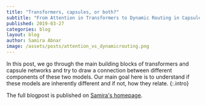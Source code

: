 ```yaml
---
title: "Transformers, capsules, or both?"
subtitle: "From Attention in Transformers to Dynamic Routing in Capsule Nets"
published: 2019-03-27
categories: blog
layout: blog
author: Samira Abnar
image: /assets/posts/attention_vs_dynamicrouting.png
---
```


In this post, we go through the main building blocks of transformers and capsule networks and try to draw a connection between different components of these two models. Our main goal here is to understand if these models are inherently different and if not, how they relate.
{:.intro}

The full blogpost is published on [Samira's homepage](https://staff.fnwi.uva.nl/s.abnar/?p=108).